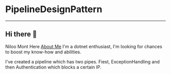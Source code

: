 # PipelineDesignPattern
***
## Hi there 👋
Niloo Mont Here [About Me](https://www.linkedin.com/in/niloufar-mont/)
I'm a dotnet enthusiast, I'm looking for chances to boost my know-how and abilities.

I've created a pipeline which has two pipes. Fiest, ExceptionHandling and then Authentication which blocks a certain IP.